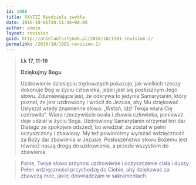 ```yaml
---
id: 1986
title: XXVIII Niedziela zwykła
date: 2016-10-06T20:51:44+00:00
author: admin
layout: revision
guid: http://anielaolsztynek.pl/2016/10/1981-revision-2/
permalink: /2016/10/1981-revision-2/
---
```

> **Łk 17, 11-19**
> 
> **Dziękujmy Bogu**
> 
> Uzdrowienie dziesięciu trędowatych pokazuje, jak wielkich rzeczy dokonuje Bóg w życiu człowieka, jeżeli jest się posłusznym Jego słowu. Zdumiewające jest, że odkrywa to jedynie Samarytanin, który poznał, że jest uzdrowiony i wrócił do Jezusa, aby Mu dziękować. Usłyszał wtedy znamienne słowa: &#8222;Wstań, idź! Twoja wiara Cię uzdrowiła&#8221;. Wiara rzeczywiście ocala i zbawia człowieka, ponieważ daje udział w życiu Boga. Uzdrowiony Samarytanin otrzymał ten dar. Dlatego ze spokojem odszedł, bo wiedział, że został w pełni oczyszczony i zbawiony. My też powinniśmy wyrażać wdzięczność za Boży dar zbawienia w Jezusie. Posłuszeństwo słowu Bożemu jest również naszą drogą do uzdrowienia, a przede wszystkim do zbawienia.

> <span style="color: #666699;">Panie, Twoje słowo przynosi uzdrowienie i oczyszczenie ciała i duszy. Pełen wdzięczności przychodzę do Ciebie, aby dziękować za zbawczą moc, jakiej doświadczam w sakramentach.</span>